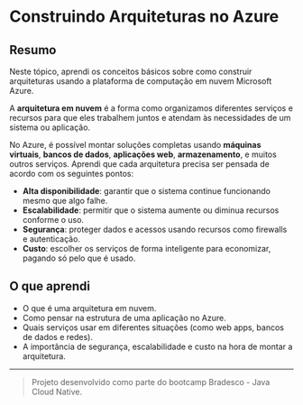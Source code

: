 # Construindo Arquiteturas no Azure

##  Resumo

Neste tópico, aprendi os conceitos básicos sobre como construir arquiteturas usando a plataforma de computação em nuvem Microsoft Azure. 

A **arquitetura em nuvem** é a forma como organizamos diferentes serviços e recursos para que eles trabalhem juntos e atendam às necessidades de um sistema ou aplicação.

No Azure, é possível montar soluções completas usando **máquinas virtuais**, **bancos de dados**, **aplicações web**, **armazenamento**, e muitos outros serviços. Aprendi que cada arquitetura precisa ser pensada de acordo com os seguintes pontos:

- **Alta disponibilidade**: garantir que o sistema continue funcionando mesmo que algo falhe.
- **Escalabilidade**: permitir que o sistema aumente ou diminua recursos conforme o uso.
- **Segurança**: proteger dados e acessos usando recursos como firewalls e autenticação.
- **Custo**: escolher os serviços de forma inteligente para economizar, pagando só pelo que é usado.

## O que aprendi

- O que é uma arquitetura em nuvem.
- Como pensar na estrutura de uma aplicação no Azure.
- Quais serviços usar em diferentes situações (como web apps, bancos de dados e redes).
- A importância de segurança, escalabilidade e custo na hora de montar a arquitetura.

---

> Projeto desenvolvido como parte do bootcamp Bradesco - Java Cloud Native.
